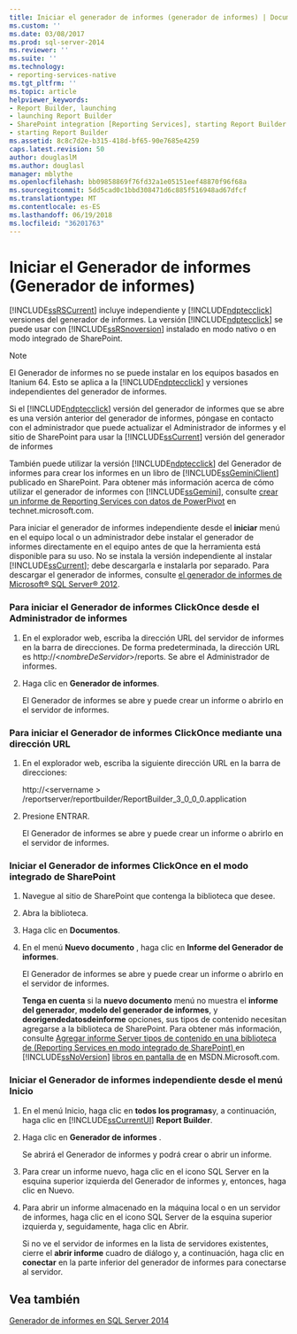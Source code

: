 ```yaml
---
title: Iniciar el generador de informes (generador de informes) | Documentos de Microsoft
ms.custom: ''
ms.date: 03/08/2017
ms.prod: sql-server-2014
ms.reviewer: ''
ms.suite: ''
ms.technology:
- reporting-services-native
ms.tgt_pltfrm: ''
ms.topic: article
helpviewer_keywords:
- Report Builder, launching
- launching Report Builder
- SharePoint integration [Reporting Services], starting Report Builder
- starting Report Builder
ms.assetid: 8c8c7d2e-b315-418d-bf65-90e7685e4259
caps.latest.revision: 50
author: douglaslM
ms.author: douglasl
manager: mblythe
ms.openlocfilehash: bb09858869f76fd32a1e05151eef48870f96f68a
ms.sourcegitcommit: 5dd5cad0c1bbd308471d6c885f516948ad67dfcf
ms.translationtype: MT
ms.contentlocale: es-ES
ms.lasthandoff: 06/19/2018
ms.locfileid: "36201763"
---
```

# <a name="start-report-builder-report-builder"></a>Iniciar el Generador de informes (Generador de informes)
  [!INCLUDE[ssRSCurrent](../../includes/ssrscurrent-md.md)] incluye independiente y [!INCLUDE[ndptecclick](../../includes/ndptecclick-md.md)] versiones del generador de informes. La versión [!INCLUDE[ndptecclick](../../includes/ndptecclick-md.md)] se puede usar con [!INCLUDE[ssRSnoversion](../../includes/ssrsnoversion-md.md)] instalado en modo nativo o en modo integrado de SharePoint.  
  
> [!NOTE]  
>  El Generador de informes no se puede instalar en los equipos basados en Itanium 64. Esto se aplica a la [!INCLUDE[ndptecclick](../../includes/ndptecclick-md.md)] y versiones independientes del generador de informes.  
  
 Si el [!INCLUDE[ndptecclick](../../includes/ndptecclick-md.md)] versión del generador de informes que se abre es una versión anterior del generador de informes, póngase en contacto con el administrador que puede actualizar el Administrador de informes y el sitio de SharePoint para usar la [!INCLUDE[ssCurrent](../../includes/sscurrent-md.md)] versión del generador de informes  
  
 También puede utilizar la versión [!INCLUDE[ndptecclick](../../includes/ndptecclick-md.md)] del Generador de informes para crear los informes en un libro de [!INCLUDE[ssGeminiClient](../../includes/ssgeminiclient-md.md)] publicado en SharePoint. Para obtener más información acerca de cómo utilizar el generador de informes con [!INCLUDE[ssGemini](../../includes/ssgemini-md.md)], consulte [crear un informe de Reporting Services con datos de PowerPivot](http://go.microsoft.com/fwlink/?LinkId=185238) en technet.microsoft.com.  
  
 Para iniciar el generador de informes independiente desde el **iniciar** menú en el equipo local o un administrador debe instalar el generador de informes directamente en el equipo antes de que la herramienta está disponible para su uso. No se instala la versión independiente al instalar [!INCLUDE[ssCurrent](../../includes/sscurrent-md.md)]; debe descargarla e instalarla por separado. Para descargar el generador de informes, consulte [el generador de informes de Microsoft® SQL Server® 2012](http://go.microsoft.com/fwlink/?LinkId=401502).  
  
### <a name="to-start-report-builder-clickonce-from-report-manager"></a>Para iniciar el Generador de informes ClickOnce desde el Administrador de informes  
  
1.  En el explorador web, escriba la dirección URL del servidor de informes en la barra de direcciones. De forma predeterminada, la dirección URL es http://\<*nombreDeServidor*>/reports. Se abre el Administrador de informes.  
  
2.  Haga clic en **Generador de informes**.  
  
     El Generador de informes se abre y puede crear un informe o abrirlo en el servidor de informes.  
  
### <a name="to-start-report-builder-clickonce-using-a-url"></a>Para iniciar el Generador de informes ClickOnce mediante una dirección URL  
  
1.  En el explorador web, escriba la siguiente dirección URL en la barra de direcciones:  
  
     http://\<servername > /reportserver/reportbuilder/ReportBuilder_3_0_0_0.application  
  
2.  Presione ENTRAR.  
  
     El Generador de informes se abre y puede crear un informe o abrirlo en el servidor de informes.  
  
### <a name="to-start-report-builder-clickonce-in-sharepoint-integrated-mode"></a>Iniciar el Generador de informes ClickOnce en el modo integrado de SharePoint  
  
1.  Navegue al sitio de SharePoint que contenga la biblioteca que desee.  
  
2.  Abra la biblioteca.  
  
3.  Haga clic en **Documentos**.  
  
4.  En el menú **Nuevo documento** , haga clic en **Informe del Generador de informes**.  
  
     El Generador de informes se abre y puede crear un informe o abrirlo en el servidor de informes.  
  
     **Tenga en cuenta** si la **nuevo documento** menú no muestra el **informe del generador**, **modelo del generador de informes**, y **deorigendedatosdeinforme** opciones, sus tipos de contenido necesitan agregarse a la biblioteca de SharePoint. Para obtener más información, consulte [Agregar informe Server tipos de contenido en una biblioteca de &#40;Reporting Services en modo integrado de SharePoint&#41; ](../add-reporting-services-content-types-to-a-sharepoint-library.md) en [!INCLUDE[ssNoVersion](../../includes/ssnoversion-md.md)] [libros en pantalla de](http://go.microsoft.com/fwlink/?LinkId=154888) en MSDN.Microsoft.com.  
  
### <a name="to-start-report-builder-stand-alone-from-the-start-menu"></a>Iniciar el Generador de informes independiente desde el menú Inicio  
  
1.  En el menú Inicio, haga clic en **todos los programas**y, a continuación, haga clic en [!INCLUDE[ssCurrentUI](../../includes/sscurrentui-md.md)] **Report Builder**.  
  
2.  Haga clic en **Generador de informes** .  
  
     Se abrirá el Generador de informes y podrá crear o abrir un informe.  
  
3.  Para crear un informe nuevo, haga clic en el icono SQL Server en la esquina superior izquierda del Generador de informes y, entonces, haga clic en Nuevo.  
  
4.  Para abrir un informe almacenado en la máquina local o en un servidor de informes, haga clic en el icono SQL Server de la esquina superior izquierda y, seguidamente, haga clic en Abrir.  
  
     Si no ve el servidor de informes en la lista de servidores existentes, cierre el **abrir informe** cuadro de diálogo y, a continuación, haga clic en **conectar** en la parte inferior del generador de informes para conectarse al servidor.  
  
## <a name="see-also"></a>Vea también  
 [Generador de informes en SQL Server 2014](report-builder-in-sql-server-2016.md)  
  
  